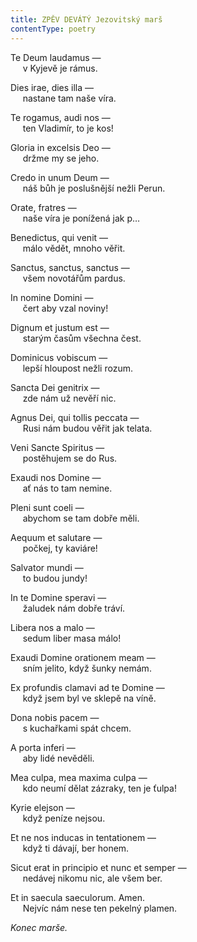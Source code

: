 ```yaml
---
title: ZPĚV DEVÁTÝ Jezovitský marš
contentType: poetry
---
```


<section>

Te Deum laudamus —  
     v Kyjevě je rámus.

</section>

<section>

Dies irae, dies illa —  
     nastane tam naše víra.

</section>

<section>

Te rogamus, audi nos —  
     ten Vladimír, to je kos!

</section>

<section>

Gloria in excelsis Deo —  
     držme my se jeho.

</section>

<section>

Credo in unum Deum —  
     náš bůh je poslušnější nežli Perun.

</section>

<section>

Orate, fratres —  
     naše víra je ponížená jak p…

</section>

<section>

Benedictus, qui venit —  
     málo vědět, mnoho věřit.

</section>

<section>

Sanctus, sanctus, sanctus —  
     všem novotářům pardus.

</section>

<section>

In nomine Domini —  
     čert aby vzal noviny!

</section>

<section>

Dignum et justum est —  
     starým časům všechna čest.

</section>

<section>

Dominicus vobiscum —  
     lepší hloupost nežli rozum.

</section>

<section>

Sancta Dei genitrix —  
     zde nám už nevěří nic.

</section>

<section>

Agnus Dei, qui tollis peccata —  
     Rusi nám budou věřit jak telata.

</section>

<section>

Veni Sancte Spiritus —  
     postěhujem se do Rus.

</section>

<section>

Exaudi nos Domine —  
     ať nás to tam nemine.

</section>

<section>

Pleni sunt coeli —  
     abychom se tam dobře měli.

</section>

<section>

Aequum et salutare —  
     počkej, ty kaviáre!

</section>

<section>

Salvator mundi —  
     to budou jundy!

</section>

<section>

In te Domine speravi —  
     žaludek nám dobře tráví.

</section>

<section>

Libera nos a malo —  
     sedum liber masa málo!

</section>

<section>

Exaudi Domine orationem meam —  
     sním jelito, když šunky nemám.

</section>

<section>

Ex profundis clamavi ad te Domine —  
     když jsem byl ve sklepě na víně.

</section>

<section>

Dona nobis pacem —  
     s kuchařkami spát chcem.

</section>

<section>

A porta inferi —  
     aby lidé nevěděli.

</section>

<section>

Mea culpa, mea maxima culpa —  
     kdo neumí dělat zázraky, ten je ťulpa!

</section>

<section>

Kyrie elejson —  
     když peníze nejsou.

</section>

<section>

Et ne nos inducas in tentationem —  
     když ti dávají, ber honem.

</section>

<section>

Sicut erat in principio et nunc et semper —  
     nedávej nikomu nic, ale všem ber.

</section>

<section>

Et in saecula saeculorum. Amen.  
     Nejvíc nám nese ten pekelný plamen.

</section>

<section>

_Konec marše._

</section>
